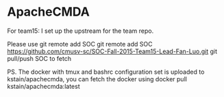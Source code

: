 # ApacheCMDA

For team15:
I set up the upstream for the team repo.

Please use 
git remote add SOC git remote add SOC https://github.com/cmusv-sc/SOC-Fall-2015-Team15-Lead-Fan-Luo.git
git pull/push SOC <branch> to fetch

PS.
The docker with tmux and bashrc configuration set is uploaded to kstain/apachecmda, you can fetch the docker using
docker pull kstain/apachecmda:latest
